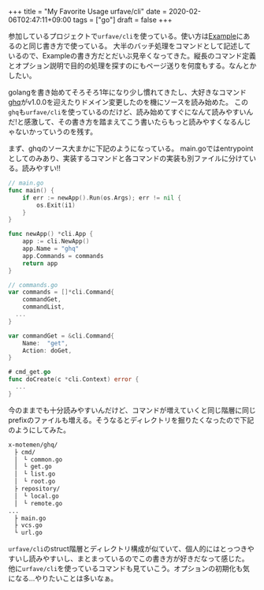+++
title = "My Favorite Usage urfave/cli"
date = 2020-02-06T02:47:11+09:00
tags = ["go"]
draft = false
+++

参加しているプロジェクトで`urfave/cli`を使っている。使い方は[Example](https://github.com/urfave/cli/blob/master/docs/v2/manual.md#examples)にあるのと同じ書き方で使っている。
大半のバッチ処理をコマンドとして記述しているので、Exampleの書き方だとだいぶ見辛くなってきた。縦長のコマンド定義とオプション説明で目的の処理を探すのにもページ送りを何度もする。なんとかしたい。

<!--more-->

golangを書き始めてそろそろ1年になり少し慣れてきたし、大好きなコマンド[ghq](https://github.com/x-motemen/ghq)がv1.0.0を迎えたりドメイン変更したのを機にソースを読み始めた。
この`ghq`も`urfave/cli`を使っているのだけど、読み始めてすぐになんて読みやすいんだ!と感激して、その書き方を踏まえてこう書いたらもっと読みやすくなるんじゃないかっていうのを残す。

まず、ghqのソース大まかに下記のようになっている。
main.goではentrypointとしてのみあり、実装するコマンドと各コマンドの実装も別ファイルに分けている。読みやすい!!

```go
// main.go
func main() {
	if err := newApp().Run(os.Args); err != nil {
		os.Exit(i1)
	}
}

func newApp() *cli.App {
	app := cli.NewApp()
	app.Name = "ghq"
	app.Commands = commands
	return app
}
```

```go
// commands.go
var commands = []*cli.Command{
	commandGet,
	commandList,
  ...
}

var commandGet = &cli.Command{
	Name:  "get",
	Action: doGet,
}
```

```go
# cmd_get.go
func doCreate(c *cli.Context) error {
  ...
}
```

今のままでも十分読みやすいんだけど、コマンドが増えていくと同じ階層に同じprefixのファイルも増える。そうなるとディレクトリを掘りたくなったので下記のようにしてみた。

```sh
x-motemen/ghq/
　├ cmd/
　│　└ common.go
　│　└ get.go
　│　└ list.go
　│　└ root.go
　├ repository/
　│　└ local.go
　│　└ remote.go
...
　├ main.go
　├ vcs.go
　└ url.go
```

`urfave/cli`のstruct階層とディレクトリ構成が似ていて、個人的にはとっつきやすいし読みやすいし、まとまっているのでこの書き方が好きだなって感じた。
他に`urfave/cli`を使っているコマンドも見ていこう。オプションの初期化も気になる...やりたいことは多いなぁ。
